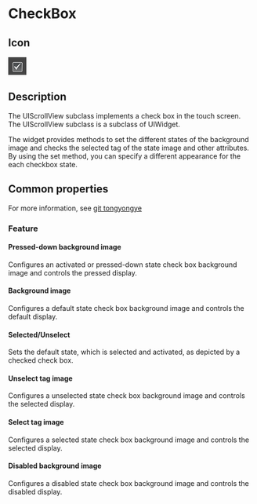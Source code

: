 # CheckBox

## Icon

![](./res/checkbox.png)

## Description

The UIScrollView subclass implements a check box in the touch screen. The UIScrollView subclass is a subclass of UIWidget.


The widget provides methods to set the different states of the background image and checks the selected tag of the state image and other attributes. By using the set method, you can specify a different appearance for the each checkbox state. 


## Common properties

For more information, see [git tongyongye](./../)

### Feature



#### Pressed-down background image

Configures an activated or pressed-down state check box background image and controls the pressed display. 

#### Background image

Configures a default state check box background image and controls the default display. 

#### Selected/Unselect

Sets the default state, which is selected and activated, as depicted by a checked check box. 

#### Unselect tag image

Configures a unselected state check box background image and controls the selected display. 

#### Select tag image

Configures a selected state check box background image and controls the selected display. 

#### Disabled background image

Configures a disabled state check box background image and controls the disabled display. 